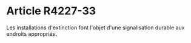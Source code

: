 # Article R4227-33

  
Les installations d'extinction font l'objet d'une signalisation durable aux endroits appropriés.